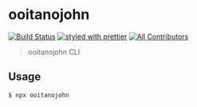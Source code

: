 # ooitanojohn

[![Build Status](https://travis-ci.org/ooitanojohn/ooitanojohn.svg?branch=master)](https://travis-ci.org/ooitanojohn/ooitanojohn)
[![styled with prettier](https://img.shields.io/badge/styled_with-prettier-ff69b4.svg)](https://github.com/prettier/prettier)
[![All Contributors](https://img.shields.io/badge/all_contributors-1-orange.svg?style=flat-square)](#contributors)

> ooitanojohn CLI

## Usage

```
$ npx ooitanojohn
```
